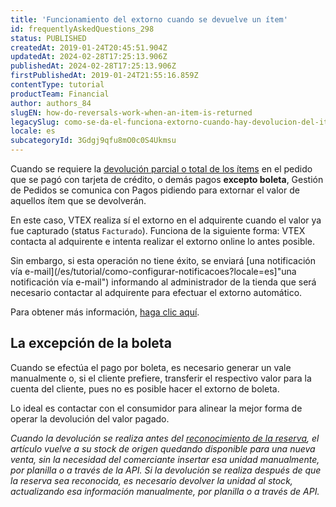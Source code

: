 ```yaml
---
title: 'Funcionamiento del extorno cuando se devuelve un ítem'
id: frequentlyAskedQuestions_298
status: PUBLISHED
createdAt: 2019-01-24T20:45:51.904Z
updatedAt: 2024-02-28T17:25:13.906Z
publishedAt: 2024-02-28T17:25:13.906Z
firstPublishedAt: 2019-01-24T21:55:16.859Z
contentType: tutorial
productTeam: Financial
author: authors_84
slugEN: how-do-reversals-work-when-an-item-is-returned
legacySlug: como-se-da-el-funciona-extorno-cuando-hay-devolucion-del-item
locale: es
subcategoryId: 3Gdgj9qfu8mO0c0S4Ukmsu
---
```


Cuando se requiere la [devolución parcial o total de los ítems](/es/tutorial/como-hacer-una-devolucion-de-articulos) en el pedido que se pagó con tarjeta de crédito, o demás pagos **excepto boleta**, Gestión de Pedidos se comunica con Pagos pidiendo para extornar el valor de aquellos ítem que se devolverán.

En este caso, VTEX realiza sí el extorno en el adquirente cuando el valor ya fue capturado (status `Facturado`). Funciona de la siguiente forma: VTEX contacta al adquirente e intenta realizar el extorno online lo antes posible.

Sin embargo, si esta operación no tiene éxito, se enviará [una notificación vía  e-mail](/es/tutorial/como-configurar-notificacoes?locale=es]"una notificación vía e-mail") informando al administrador de la tienda que será necesario contactar al adquirente para efectuar el extorno automático.

Para obtener más información, [haga clic aquí](/es/faq/por-que-se-cobro-en-la-factura-del-cliente-mi-pedido-cancelado).

## La excepción de la boleta

Cuando se efectúa el pago por boleta, es necesario generar un vale manualmente o, si el cliente prefiere, transferir el respectivo valor para la cuenta del cliente, pues no es posible hacer el extorno de boleta. 

Lo ideal es contactar con el consumidor para alinear la mejor forma de operar la devolución del valor pagado.

_Cuando la devolución se realiza antes del [reconocimiento de la reserva](/es/tutorial/como-se-maneja-la-reserva), el artículo vuelve a su stock de origen quedando disponible para una nueva venta, sin la necesidad del comerciante insertar esa unidad manualmente, por planilla o a través de la API. Si la devolución se realiza después de que la reserva sea reconocida, es necesario devolver la unidad al stock, actualizando esa información manualmente, por planilla o a través de API._
